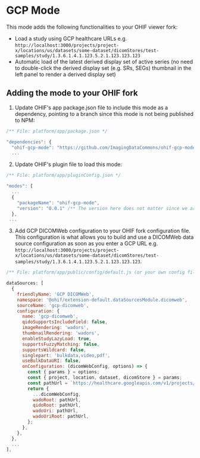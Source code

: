 # GCP Mode

This mode adds the following functionalities to your OHIF viewer fork:
- Load a study using GCP healthcare URLs e.g. `http://localhost:3000/projects/project-x/locations/us/datasets/some-dataset/dicomStores/test-samples/study/1.3.6.1.4.1.123.5.2.1.123.123.123`
- Automatic load of the latest derived display set of active series (no need to double-click the derived display set (e.g. SRs, SEGs) thumbnail in the left panel to render a derived display set)

## Adding the mode to your OHIF fork
1. Update OHIF's app package.json file to include this mode as a dependency, pointing to a branch since this mode is not being published to NPM:
```js
/** File: platform/app/package.json */

"dependencies": {
  "ohif-gcp-mode": "https://github.com/ImagingDataCommons/ohif-gcp-mode#main", /** You can use any valid branch name here (#main or #master or #your-branch) */
  ...
```

2. Update OHIF's plugin file to load this mode:
```js
/** File: platform/app/pluginConfig.json */

"modes": [
  ...
  {
    "packageName": "ohif-gcp-mode",
    "version": "0.0.1" /** The version here does not matter since we are using a branch name to define this mode dependency instead of npm publishing */
  },
 ...
```

3. Add GCP DICOMWeb configuration to your OHIF fork configuration file. 
This configuration is what allows you to build and use a DICOMWeb data source configuration as soon as you enter a GCP URL e.g. `http://localhost:3000/projects/project-x/locations/us/datasets/some-dataset/dicomStores/test-samples/study/1.3.6.1.4.1.123.5.2.1.123.123.123`.
```js
/** File: platform/app/public/config/default.js (or your own config file) */

dataSources: [
  {
    friendlyName: 'GCP DICOMWeb',
    namespace: '@ohif/extension-default.dataSourcesModule.dicomweb',
    sourceName: 'gcp-dicomweb',
    configuration: {
      name: 'gcp-dicomweb',
      qidoSupportsIncludeField: false,
      imageRendering: 'wadors',
      thumbnailRendering: 'wadors',
      enableStudyLazyLoad: true,
      supportsFuzzyMatching: false,
      supportsWildcard: false,
      singlepart: 'bulkdata,video,pdf',
      useBulkDataURI: false,
      onConfiguration: (dicomWebConfig, options) => {
        const { params } = options;
        const { project, location, dataset, dicomStore } = params;
        const pathUrl = `https://healthcare.googleapis.com/v1/projects/${project}/locations/${location}/datasets/${dataset}/dicomStores/${dicomStore}/dicomWeb`;
        return {
          ...dicomWebConfig,
          wadoRoot: pathUrl,
          qidoRoot: pathUrl,
          wadoUri: pathUrl,
          wadoUriRoot: pathUrl,
        };
      },
    },
  },
  ...
],
```
